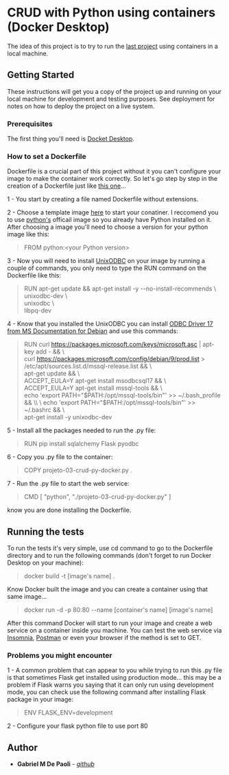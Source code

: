 # CRUD with Python using containers (Docker Desktop)

The idea of this project is to try to run the [last project](../projeto-02-crud-py/projeto-02-crud-py.py) using containers in a local machine.

## Getting Started

These instructions will get you a copy of the project up and running on your local machine for development and testing purposes. See deployment for notes on how to deploy the project on a live system.

### Prerequisites

The first thing you'll need is [Docket Desktop](https://www.docker.com/products/docker-desktop).

### How to set a Dockerfile

Dockerfile is a crucial part of this project without it you can't configure your image to make the container work correctly. So let's go step by step in the creation of a Dockerfile just like [this one](Dockerfile)...

1 - You start by creating a file named Dockerfile without extensions.

2 - Choose a template image [here](https://hub.docker.com) to start your conatiner. I reccomend you to use [python's](https://hub.docker.com/_/python) officail image so you already have Python installed on it. After choosing a image you'll need to choose a version for your python image like this:

> FROM python:\<your Python version\>

3 - Now you will need to install [UnixODBC](http://www.unixodbc.org) on your image by running a couple of commands, you only need to type the RUN command on the Dockerfile like this:

> RUN apt-get update && apt-get install -y --no-install-recommends \\ \
>    unixodbc-dev \\ \
>    unixodbc \\ \
>    libpq-dev 

4 - Know that you installed the UnixODBC you can install [ODBC Driver 17 from MS Documentation for Debian](https://docs.microsoft.com/en-us/sql/connect/odbc/linux-mac/installing-the-microsoft-odbc-driver-for-sql-server?view=sql-server-ver15) and use this commands:

>RUN curl https://packages.microsoft.com/keys/microsoft.asc | apt-key add - && \\ \
>    curl https://packages.microsoft.com/config/debian/9/prod.list > /etc/apt/sources.list.d/mssql-release.list && \\ \
>    apt-get update && \\ \
>    ACCEPT_EULA=Y apt-get install msodbcsql17 && \\ \
>    ACCEPT_EULA=Y apt-get install mssql-tools && \\ \
>    echo 'export PATH="$PATH:/opt/mssql-tools/bin"' >> ~/.bash_profile && \\ \
>    echo 'export PATH="$PATH:/opt/mssql-tools/bin"' >> ~/.bashrc && \\ \
>    apt-get install -y unixodbc-dev

5 - Install all the packages needed to run the .py file:

> RUN pip install sqlalchemy Flask pyodbc

6 - Copy you .py file to the container:

> COPY projeto-03-crud-py-docker.py .

7 - Run the .py file to start the web service:

> CMD [ "python", "./projeto-03-crud-py-docker.py" ]

know you are done installing the Dockerfile.

## Running the tests

To run the tests it's very simple, use cd command to go to the Dockerfile directory and to run the following commands (don't forget to run Docker Desktop on your machine):

> docker build -t [image's name] .

Know Docker built the image and you can create a container using that same image...

> docker run -d -p 80:80 --name [container's name] [image's name]

After this command Docker will start to run your image and create a web service on a container inside you machine. You can test the web service via [Insomnia](https://insomnia.rest/download), [Postman](https://www.postman.com/downloads/) or even your browser if the method is set to GET.


### Problems you might encounter

1 - A common problem that can appear to you while trying to run this .py file is that sometimes Flask get installed using production mode... this may be a problem if Flask warns you saying that it can only run using development mode, you can check use the following command after installing Flask package in your image:

> ENV FLASK_ENV=development

2 - Configure your flask python file to use port 80

## Author

* **Gabriel M De Paoli** - [*github*](github.com/gabrielpaoli-dev)
